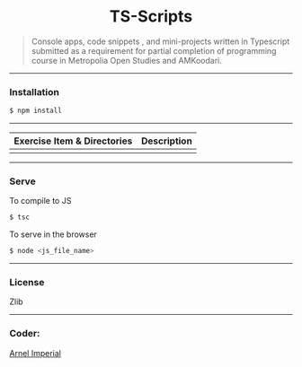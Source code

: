 <h1 align=center>TS-Scripts</h1> 

> Console apps, code snippets , and mini-projects written in Typescript submitted as a requirement for partial completion of programming course in Metropolia Open Studies and AMKoodari.

---

### Installation

```sh
$ npm install
```

---

| Exercise Item & Directories         | Description                                          |
|-------------------------------------|------------------------------------------------------|
|                                     |                                                      | 


---

### Serve
To compile to JS

```sh
$ tsc

```

To serve in the browser
```sh
$ node <js_file_name>

```

---


### License
Zlib

---

### Coder:
[Arnel Imperial](https://arnelimperial.com)
